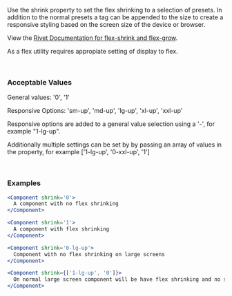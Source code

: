 Use the shrink property to set the flex shrinking to a selection of presets. In addition to the normal presets a tag can be appended to the size to create a responsive styling based on the screen size of the device or browser.

View the [Rivet Documentation for flex-shrink and flex-grow](https://rivet.iu.edu/utilities/flex/#flex-shrink-and-flex-grow).

As a flex utility requires appropiate setting of display to flex.

<br/>

### Acceptable Values

General values: '0', '1'

Responsive Options: 'sm-up', 'md-up', 'lg-up', 'xl-up', 'xxl-up'

Responsive options are added to a general value selection using a '-', for example "1-lg-up".

Additionally multiple settings can be set by by passing an array of values in the property, for example ['1-lg-up', '0-xxl-up', '1']

<br/>

### Examples

```jsx static
<Component shrink='0'>
  A component with no flex shrinking
</Component>

<Component shrink='1'>
  A component with flex shrinking
</Component>

<Component shrink='0-lg-up'>
  Component with no flex shrinking on large screens
</Component>

<Component shrink={['1-lg-up', '0']}>
  On normal large screen component will be have flex shrinking and no shrinking on smaller screens.
</Component>
```
